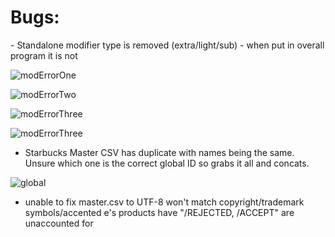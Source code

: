 <h1>Bugs: </h1>
- Standalone modifier type is removed (extra/light/sub)
  - when put in overall program it is not

![modErrorOne](relative/path/to/img.jpg?raw=true "1")

![modErrorTwo](relative/path/to/img.jpg?raw=true "2")

![modErrorThree](relative/path/to/img.jpg?raw=true "3")

![modErrorThree](relative/path/to/img.jpg?raw=true "4")

- Starbucks Master CSV has duplicate with names being the same. Unsure which one is the correct global ID so grabs it all and concats.

![global](https://imgur.com/aAqVcxQ)

- unable to fix master.csv to UTF-8
won't match copyright/trademark symbols/accented e's
products have "/REJECTED, /ACCEPT" are unaccounted for
